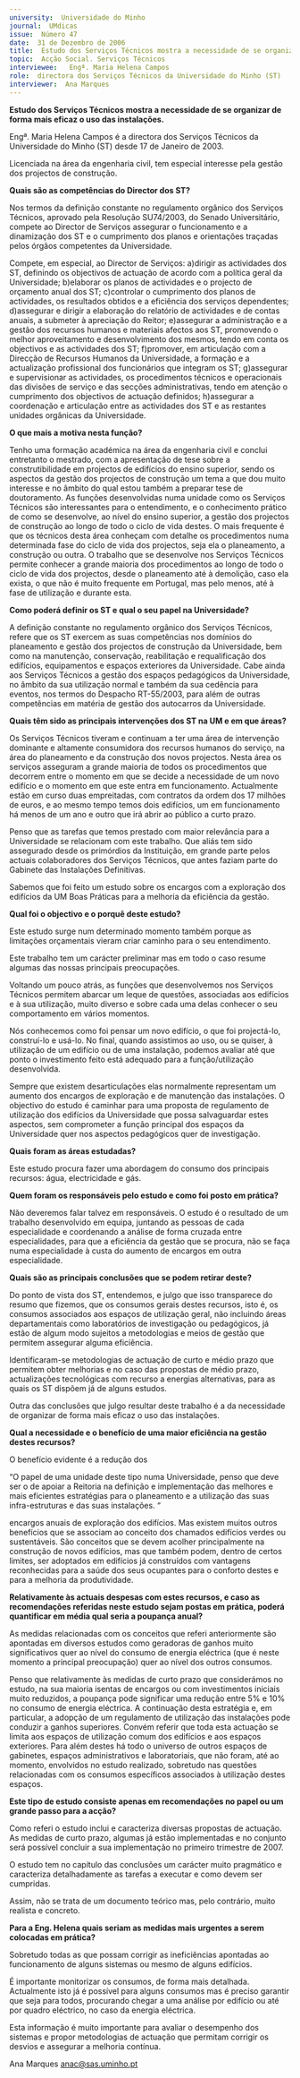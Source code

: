 ```yaml
---
university:  Universidade do Minho
journal:  UMdicas
issue:  Número 47
date:  31 de Dezembro de 2006
title:  Estudo dos Serviços Técnicos mostra a necessidade de se organizar de forma mais eficaz o uso das instalações.
topic:  Acção Social. Serviços Técnicos
interviewee:   Engª. Maria Helena Campos 
role:  directora dos Serviços Técnicos da Universidade do Minho (ST)
interviewer:  Ana Marques
---
```


 **Estudo dos Serviços Técnicos mostra a necessidade de se organizar de forma mais eficaz o uso das instalações.**

  Engª. Maria Helena Campos  é a directora dos Serviços Técnicos da Universidade do Minho (ST) desde 17 de Janeiro de 2003.

 Licenciada na área da engenharia civil, tem especial interesse pela gestão dos projectos de construção.

**Quais são as competências do Director dos ST?**

 Nos termos da definição constante no regulamento orgânico dos Serviços Técnicos, aprovado pela Resolução SU74/2003, do Senado Universitário, compete ao Director de Serviços assegurar o funcionamento e a dinamização dos ST e o cumprimento dos planos e orientações traçadas pelos órgãos competentes da Universidade.

 Compete, em especial, ao Director de Serviços: a)dirigir as actividades dos ST, definindo os objectivos de actuação de acordo com a política geral da Universidade; b)elaborar os planos de actividades e o projecto de orçamento anual dos ST; c)controlar o cumprimento dos planos de actividades, os resultados obtidos e a eficiência dos serviços dependentes; d)assegurar e dirigir a elaboração do relatório de actividades e de contas anuais, a submeter à apreciação do Reitor; e)assegurar a administração e a gestão dos recursos humanos e materiais afectos aos ST, promovendo o melhor aproveitamento e desenvolvimento dos mesmos, tendo em conta os objectivos e as actividades dos ST; f)promover, em articulação com a Direcção de Recursos Humanos da Universidade, a formação e a actualização profissional dos funcionários que integram os ST; g)assegurar e supervisionar as actividades, os procedimentos técnicos e operacionais das divisões de serviço e das secções administrativas, tendo em atenção o cumprimento dos objectivos de actuação definidos; h)assegurar a coordenação e articulação entre as actividades dos ST e as restantes unidades orgânicas da Universidade.

**O que mais a motiva nesta função?**

 Tenho uma formação académica na área da engenharia civil e conclui entretanto o mestrado, com a apresentação de tese sobre a construtibilidade em projectos de edifícios do ensino superior, sendo os aspectos da gestão dos projectos de construção um tema a que dou muito interesse e no âmbito do qual estou também a preparar tese de doutoramento. As funções desenvolvidas numa unidade como os Serviços Técnicos são interessantes para o entendimento, e o conhecimento prático de como se desenvolve, ao nível do ensino superior, a gestão dos projectos de construção ao longo de todo o ciclo de vida destes. O mais frequente é que os técnicos desta área conheçam com detalhe os procedimentos numa determinada fase do ciclo de vida dos projectos, seja ela o planeamento, a construção ou outra. O trabalho que se desenvolve nos Serviços Técnicos permite conhecer a grande maioria dos procedimentos ao longo de todo o ciclo de vida dos projectos, desde o planeamento até à demolição, caso ela exista, o que não é muito frequente em Portugal, mas pelo menos, até à fase de utilização e durante esta.

**Como poderá definir os ST e qual o seu papel na Universidade?**

 A definição constante no regulamento orgânico dos Serviços Técnicos, refere que os ST exercem as suas competências nos domínios do planeamento e gestão dos projectos de construção da Universidade, bem como na manutenção, conservação, reabilitação e requalificação dos edifícios, equipamentos e espaços exteriores da Universidade. Cabe ainda aos Serviços Técnicos a gestão dos espaços pedagógicos da Universidade, no âmbito da sua utilização normal e também da sua cedência para eventos, nos termos do Despacho RT-55/2003, para além de outras competências em matéria de gestão dos autocarros da Universidade.

**Quais têm sido as principais intervenções dos ST na UM e em que áreas?**

 Os Serviços Técnicos tiveram e continuam a ter uma área de intervenção dominante e altamente consumidora dos recursos humanos do serviço, na área do planeamento e da construção dos novos projectos. Nesta área os serviços asseguram a grande maioria de todos os procedimentos que decorrem entre o momento em que se decide a necessidade de um novo edifício e o momento em que este entra em funcionamento. Actualmente estão em curso duas empreitadas, com contratos da ordem dos 17 milhões de euros, e ao mesmo tempo temos dois edifícios, um em funcionamento há menos de um ano e outro que irá abrir ao público a curto prazo.

 Penso que as tarefas que temos prestado com maior relevância para a Universidade se relacionam com este trabalho. Que aliás tem sido assegurado desde os primórdios da Instituição, em grande parte pelos actuais colaboradores dos Serviços Técnicos, que antes faziam parte do Gabinete das Instalações Definitivas.

 Sabemos que foi feito um estudo sobre os encargos com a exploração dos edifícios da UM Boas Práticas para a melhoria da eficiência da gestão.

**Qual foi o objectivo e o porquê deste estudo?**

 Este estudo surge num determinado momento também porque as limitações orçamentais vieram criar caminho para o seu entendimento.

 Este trabalho tem um carácter preliminar mas em todo o caso resume algumas das nossas principais preocupações.

 Voltando um pouco atrás, as funções que desenvolvemos nos Serviços Técnicos permitem abarcar um leque de questões, associadas aos edifícios e à sua utilização, muito diverso e sobre cada uma delas conhecer o seu comportamento em vários momentos.

 Nós conhecemos como foi pensar um novo edifício, o que foi projectá-lo, construí-lo e usá-lo. No final, quando assistimos ao uso, ou se quiser, à utilização de um edifício ou de uma instalação, podemos avaliar até que ponto o investimento feito está adequado para a função/utilização desenvolvida.

 Sempre que existem desarticulações elas normalmente representam um aumento dos encargos de exploração e de manutenção das instalações. O objectivo do estudo é caminhar para uma proposta de regulamento de utilização dos edifícios da Universidade que possa salvaguardar estes aspectos, sem comprometer a função principal dos espaços da Universidade quer nos aspectos pedagógicos quer de investigação.

**Quais foram as áreas estudadas?**

 Este estudo procura fazer uma abordagem do consumo dos principais recursos: água, electricidade e gás.

**Quem foram os responsáveis pelo estudo e como foi posto em prática?**

 Não deveremos falar talvez em responsáveis. O estudo é o resultado de um trabalho desenvolvido em equipa, juntando as pessoas de cada especialidade e coordenando a análise de forma cruzada entre especialidades, para que a eficiência da gestão que se procura, não se faça numa especialidade à custa do aumento de encargos em outra especialidade.

**Quais são as principais conclusões que se podem retirar deste?**

 Do ponto de vista dos ST, entendemos, e julgo que isso transparece do resumo que fizemos, que os consumos gerais destes recursos, isto é, os consumos associados aos espaços de utilização geral, não incluindo áreas departamentais como laboratórios de investigação ou pedagógicos, já estão de algum modo sujeitos a metodologias e meios de gestão que permitem assegurar alguma eficiência.

 Identificaram-se metodologias de actuação de curto e médio prazo que permitem obter melhorias e no caso das propostas de médio prazo, actualizações tecnológicas com recurso a energias alternativas, para as quais os ST dispõem já de alguns estudos.

 Outra das conclusões que julgo resultar deste trabalho é a da necessidade de organizar de forma mais eficaz o uso das instalações.

**Qual a necessidade e o benefício de uma maior eficiência na gestão destes recursos?**

 O benefício evidente é a redução dos 

 “O papel de uma unidade deste tipo numa Universidade, penso que deve ser o de apoiar a Reitoria na definição e implementação das melhores e mais eficientes estratégias para o planeamento e a utilização das suas infra-estruturas e das suas instalações. “ 

 encargos anuais de exploração dos edifícios. Mas existem muitos outros benefícios que se associam ao conceito dos chamados edifícios verdes ou sustentáveis. São conceitos que se devem acolher principalmente na construção de novos edifícios, mas que também podem, dentro de certos limites, ser adoptados em edifícios já construídos com vantagens reconhecidas para a saúde dos seus ocupantes para o conforto destes e para a melhoria da produtividade.

**Relativamente às actuais despesas com estes recursos, e caso as recomendações referidas neste estudo sejam postas em prática, poderá quantificar em média qual seria a poupança anual?**

 As medidas relacionadas com os conceitos que referi anteriormente são apontadas em diversos estudos como geradoras de ganhos muito significativos quer ao nível do consumo de energia eléctrica (que é neste momento a principal preocupação) quer ao nível dos outros consumos.

 Penso que relativamente às medidas de curto prazo que considerámos no estudo, na sua maioria isentas de encargos ou com investimentos iniciais muito reduzidos, a poupança pode significar uma redução entre 5% e 10% no consumo de energia eléctrica. A continuação desta estratégia e, em particular, a adopção de um regulamento de utilização das instalações pode conduzir a ganhos superiores. Convém referir que toda esta actuação se limita aos espaços de utilização comum dos edifícios e aos espaços exteriores. Para além destes há todo o universo de outros espaços de gabinetes, espaços administrativos e laboratoriais, que não foram, até ao momento, envolvidos no estudo realizado, sobretudo nas questões relacionadas com os consumos específicos associados à utilização destes espaços.

**Este tipo de estudo consiste apenas em recomendações no papel ou um grande passo para a acção?**

 Como referi o estudo inclui e caracteriza diversas propostas de actuação. As medidas de curto prazo, algumas já estão implementadas e no conjunto será possível concluir a sua implementação no primeiro trimestre de 2007.

 O estudo tem no capítulo das conclusões um carácter muito pragmático e caracteriza detalhadamente as tarefas a executar e como devem ser cumpridas.

 Assim, não se trata de um documento teórico mas, pelo contrário, muito realista e concreto.

**Para a Eng. Helena quais seriam as medidas mais urgentes a serem colocadas em prática?**

 Sobretudo todas as que possam corrigir as ineficiências apontadas ao funcionamento de alguns sistemas ou mesmo de alguns edifícios.

 É importante monitorizar os consumos, de forma mais detalhada. Actualmente isto já é possível para alguns consumos mas é preciso garantir que seja para todos, procurando chegar a uma análise por edifício ou até por quadro eléctrico, no caso da energia eléctrica.

 Esta informação é muito importante para avaliar o desempenho dos sistemas e propor metodologias de actuação que permitam corrigir os desvios e assegurar a melhoria contínua.

 Ana Marques anac@sas.uminho.pt

